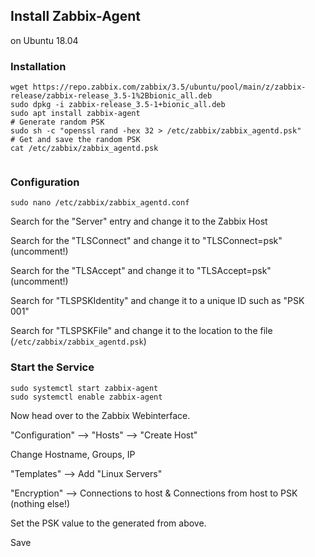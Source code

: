 ## Install Zabbix-Agent
on Ubuntu 18.04

### Installation
```
wget https://repo.zabbix.com/zabbix/3.5/ubuntu/pool/main/z/zabbix-release/zabbix-release_3.5-1%2Bbionic_all.deb
sudo dpkg -i zabbix-release_3.5-1+bionic_all.deb
sudo apt install zabbix-agent
# Generate random PSK 
sudo sh -c "openssl rand -hex 32 > /etc/zabbix/zabbix_agentd.psk"
# Get and save the random PSK
cat /etc/zabbix/zabbix_agentd.psk


```
### Configuration
``sudo nano /etc/zabbix/zabbix_agentd.conf``

Search for the "Server" entry and change it to the Zabbix Host

Search for the "TLSConnect" and change it to "TLSConnect=psk" (uncomment!)

Search for the "TLSAccept" and change it to "TLSAccept=psk" (uncomment!)

Search for "TLSPSKIdentity" and change it to a unique ID such as "PSK 001"

Search for "TLSPSKFile" and change it to the location to the file (``/etc/zabbix/zabbix_agentd.psk``)


### Start the Service
```
sudo systemctl start zabbix-agent
sudo systemctl enable zabbix-agent

```

Now head over to the Zabbix Webinterface.

"Configuration" --> "Hosts" --> "Create Host"

Change Hostname, Groups, IP

"Templates" --> Add "Linux Servers"

"Encryption" --> Connections to host & Connections from host to PSK (nothing else!)

Set the PSK value to the generated from above.

Save